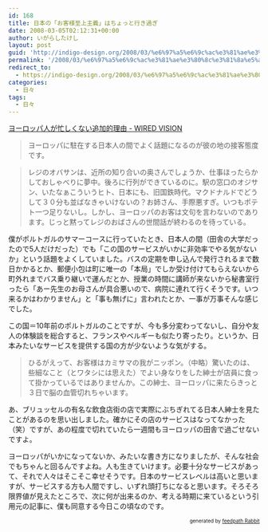 ```yaml
---
id: 168
title: 日本の「お客様至上主義」はちょっと行き過ぎ
date: 2008-03-05T02:12:31+00:00
author: いがらしたけし
layout: post
guid: 'http://indigo-design.org/2008/03/%e6%97%a5%e6%9c%ac%e3%81%ae%e3%80%8c%e3%81%8a%e5%ae%a2%e6%a7%98%e8%87%b3%e4%b8%8a%e4%b8%bb%e7%be%a9%e3%80%8d%e3%81%af%e3%81%a1%e3%82%87%e3%81%a3%e3%81%a8%e8%a1%8c%e3%81%8d%e9%81%8e%e3%81%8e/'
permalink: '/2008/03/%e6%97%a5%e6%9c%ac%e3%81%ae%e3%80%8c%e3%81%8a%e5%ae%a2%e6%a7%98%e8%87%b3%e4%b8%8a%e4%b8%bb%e7%be%a9%e3%80%8d%e3%81%af%e3%81%a1%e3%82%87%e3%81%a3%e3%81%a8%e8%a1%8c%e3%81%8d%e9%81%8e%e3%81%8e/'
redirect_to:
  - https://indigo-design.org/2008/03/%e6%97%a5%e6%9c%ac%e3%81%ae%e3%80%8c%e3%81%8a%e5%ae%a2%e6%a7%98%e8%87%b3%e4%b8%8a%e4%b8%bb%e7%be%a9%e3%80%8d%e3%81%af%e3%81%a1%e3%82%87%e3%81%a3%e3%81%a8%e8%a1%8c%e3%81%8d%e9%81%8e%e3%81%8e/
categories:
  - 日々
tags:
  - 日々
---
```

<p><a href="http://wiredvision.jp/blog/fujii/200803/200803031030.html">ヨーロッパ人が忙しくない追加的理由 - WIRED VISION</a></p><blockquote><p>ヨーロッパに駐在する日本人の間でよく話題になるのが彼の地の接客態度です。</p></blockquote><blockquote><p>レジのオバサンは、近所の知り合いの奥さんでしょうか、仕事ほったらかしておしゃべりに夢中。後ろに行列ができているのに。駅の窓口のオジサン、いたなぁこういうヒト、日本にも、旧国鉄時代。マクドナルドでどうして３０分も並ばなきゃいけないの？お姉さん、手際悪すぎ。いつもポテト一つ足りないし。しかし、ヨーロッパのお客は文句を言わないのであります。じっと黙ってレジのおばさんの世間話が終わるのを待っている。</p></blockquote><p>僕がポルトガルのサマーコースに行っていたとき、日本人の間（田舎の大学だったので5人だけだった）でも「この国のサービスがいかに非効率でやる気がないか」という話題をよくしていました。バスの定期を申し込んで発行されるまで数日かかるとか、郵便小包は町に唯一の「本局」でしか受け付けてもらえないから町外れまでバス乗り継いで運んだとか、授業の時間に講師が来ないから秘書室行ったら「あー先生のお母さんが具合悪いので、病院に連れて行くそうです。いつ来るかはわかりません」と「事も無げに」言われたとか、一事が万事そんな感じでした。</p><p>この国＝10年前のポルトガルのことですが、今も多分変わってないし、自分や友人の体験談を総合すると、フランスやベルギーも似たり寄ったり。というか、日本みたいなサービスを提供する国の方が少ないような気がする。</p><blockquote><p>ひるがえって、お客様はカミサマの我がニッポン。（中略）驚いたのは、些細なこと（とワタシには思えた）でよい身なりをした紳士が店員に食って掛かっているではありませんか。この紳士、ヨーロッパに来たらきっと３日で脳の血管切れちゃいます。</p></blockquote><p>あ、ブリュッセルの有名な飲食店街の店で実際にぶちぎれてる日本人紳士を見たことがあるのを思い出しました。確かにその店のサービスはなってなかった（笑）ですが、あの程度で切れていたら一週間もヨーロッパの田舎で過ごせないですよ。</p><p>ヨーロッパがいかになってないか、みたいな書き方になりましたが、そんな社会でもちゃんと回るんですよね。人も生きていけます。必要十分なサービスがあって、それで人々はそこそこ幸せそうです。日本のサービスレベルは高いと思いますが、サービスする方も人間ですし、いずれ頭打ちになると思います。そろそろ限界値が見えたところで、次に何が出来るのか、考える時期に来ているという引用元の記事に、僕も同意する今日この頃なのです。</p><!--feedpath info start--><div style="text-align: right;font-size: 10px"><span>generated by <a href="http://feedpath.jp" title="feedpath Rabbit" target="_blank">feedpath Rabbit</a></span></div><!--feedpath info end-->